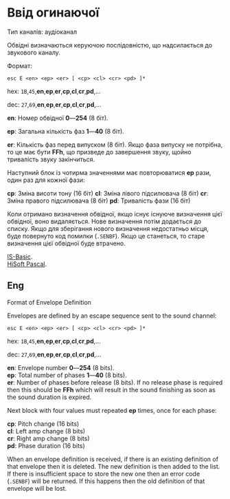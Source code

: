 # Ввід огинаючої

Тип каналів: аудіоканал

Обвідні визначаються керуючою послідовністю, що надсилається до звукового каналу.

Формат:

`esc E <en> <ep> <er> [ <cp> <cl> <cr> <pd> ]*`

hex: `1B`,`45`,**en**,**ep**,**er**,**cp**,**cl**,**cr**,**pd**,...

dec: `27`,`69`,**en**,**ep**,**er**,**cp**,**cl**,**cr**,**pd**,...

**en**: Номер обвідної **0**—**254** (8 біт).

**ep**: Загальна кількість фаз **1**—**40** (8 біт).

**er**: Кількість фаз перед випуском (8 біт). Якщо фаза випуску не потрібна, то це має бути **FFh**, що призведе до завершення звуку, щойно тривалість звуку закінчиться.

Наступний блок із чотирма значеннями має повторюватися **ep** рази, один раз для кожної фази:

**cp**: Зміна висоти тону (16 біт)
**cl**: Зміна лівого підсилювача (8 біт)
**cr**: Зміна правого підсилювача (8 біт)
**pd**: Тривалість фази (16 біт)

Коли отримано визначення обвідної, якщо існує існуюче визначення цієї обвідної, воно видаляється. Нове визначення потім додається до списку. Якщо для зберігання нового визначення недостатньо місця, буде повернуто код помилки (`.SENBF`). Якщо це станеться, то старе визначення цієї обвідної буде втрачено.

[IS-Basic](../../is-basic_man-en/man_cs-envelope.md).  
[HiSoft Pascal](../../hisoft-pascal-hpu/sound.hpu.md).  

## Eng 

Format of Envelope Definition

Envelopes are defined by an escape sequence sent to the sound channel:

`esc E <en> <ep> <er> [ <cp> <cl> <cr> <pd> ]*`

hex: `1B`,`45`,**en**,**ep**,**er**,**cp**,**cl**,**cr**,**pd**,...

dec: `27`,`69`,**en**,**ep**,**er**,**cp**,**cl**,**cr**,**pd**,...

**en**: Envelope number **0**—**254** (8 bits).  
**ep**: Total number of phases **1**—**40** (8 bits).  
**er**: Number of phases before release (8 bits). If no release phase is required then this should be **FFh** which will result in the sound finishing as soon as the sound duration is expired.  

Next block with four values must repeated **ep** times, once for each phase:

**cp**: Pitch change (16 bits)  
**cl**: Left amp change (8 bits)  
**cr**: Right amp change (8 bits)  
**pd**: Phase duration (16 bits)  

 When an envelope definition is received, if there is an existing definition of that envelope then it is deleted. The new definition is then added to the list. If there is insufficient space to store the new one then an error code (`.SENBF`) will be returned. If this happens then the old definition of that envelope will be lost.